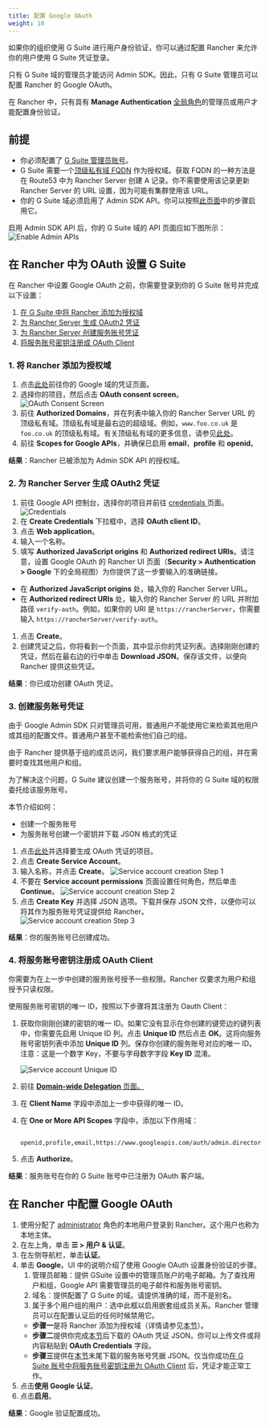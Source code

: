 ```yaml
---
title: 配置 Google OAuth
weight: 10
---
```


如果你的组织使用 G Suite 进行用户身份验证，你可以通过配置 Rancher 来允许你的用户使用 G Suite 凭证登录。

只有 G Suite 域的管理员才能访问 Admin SDK。因此，只有 G Suite 管理员可以配置 Rancher 的 Google OAuth。

在 Rancher 中，只有具有 **Manage Authentication** [全局角色]({{<baseurl>}}/rancher/v2.6/en/admin-settings/rbac/global-permissions/)的管理员或用户才能配置身份验证。

## 前提

- 你必须配置了 [G Suite 管理员账号](https://admin.google.com)。
- G Suite 需要一个[顶级私有域 FQDN](https://github.com/google/guava/wiki/InternetDomainNameExplained#public-suffixes-and-private-domains) 作为授权域。获取 FQDN 的一种方法是在 Route53 中为 Rancher Server 创建 A 记录。你不需要使用该记录更新 Rancher Server 的 URL 设置，因为可能有集群使用该 URL。
- 你的 G Suite 域必须启用了 Admin SDK API。你可以按照[此页面](https://support.google.com/a/answer/60757?hl=en)中的步骤启用它。

启用 Admin SDK API 后，你的 G Suite 域的 API 页面应如下图所示：
![Enable Admin APIs]({{<baseurl>}}/img/rancher/Google-Enable-APIs-Screen.png)

## 在 Rancher 中为 OAuth 设置 G Suite

在 Rancher 中设置 Google OAuth 之前，你需要登录到你的 G Suite 账号并完成以下设置：

1. [在 G Suite 中将 Rancher 添加为授权域](#1-adding-rancher-as-an-authorized-domain)
1. [为 Rancher Server 生成 OAuth2 凭证](#2-creating-oauth2-credentials-for-the-rancher-server)
1. [为 Rancher Server 创建服务账号凭证](#3-creating-service-account-credentials)
1. [将服务账号密钥注册成 OAuth Client](#4-register-the-service-account-key-as-an-oauth-client)

### 1. 将 Rancher 添加为授权域

1. 点击[此处](https://console.developers.google.com/apis/credentials)前往你的 Google 域的凭证页面。
1. 选择你的项目，然后点击 **OAuth consent screen**。
   ![OAuth Consent Screen]({{<baseurl>}}/img/rancher/Google-OAuth-consent-screen-tab.png)
1. 前往 **Authorized Domains**，并在列表中输入你的 Rancher Server URL 的顶级私有域。顶级私有域是最右边的超级域。例如，`www.foo.co.uk` 是 `foo.co.uk` 的顶级私有域。有关顶级私有域的更多信息，请参见[此处](https://github.com/google/guava/wiki/InternetDomainNameExplained#public-suffixes-and-private-domains)。
1. 前往 **Scopes for Google APIs**，并确保已启用 **email**，**profile** 和 **openid**。

**结果**：Rancher 已被添加为 Admin SDK API 的授权域。

### 2. 为 Rancher Server 生成 OAuth2 凭证

1. 前往 Google API 控制台，选择你的项目并前往 [credentials ](https://console.developers.google.com/apis/credentials)页面。
   ![Credentials]({{<baseurl>}}/img/rancher/Google-Credentials-tab.png)
1. 在 **Create Credentials** 下拉框中，选择 **OAuth client ID**。
1. 点击 **Web application**。
1. 输入一个名称。
1. 填写 **Authorized JavaScript origins** 和 **Authorized redirect URIs**。请注意，设置 Google OAuth 的 Rancher UI 页面（**Security > Authentication > Google** 下的全局视图）为你提供了这一步要输入的准确链接。
- 在 **Authorized JavaScript origins** 处，输入你的 Rancher Server URL。
- 在 **Authorized redirect URIs** 处，输入你的 Rancher Server 的 URL 并附加路径 `verify-auth`。例如，如果你的 URI 是 `https://rancherServer`，你需要输入 `https://rancherServer/verify-auth`。
1. 点击 **Create**。
1. 创建凭证之后，你将看到一个页面，其中显示你的凭证列表。选择刚刚创建的凭证，然后在最右边的行中单击 **Download JSON**。保存该文件，以便向 Rancher 提供这些凭证。

**结果**：你已成功创建 OAuth 凭证。

### 3. 创建服务账号凭证
由于 Google Admin SDK 只对管理员可用，普通用户不能使用它来检索其他用户或其组的配置文件。普通用户甚至不能检索他们自己的组。

由于 Rancher 提供基于组的成员访问，我们要求用户能够获得自己的组，并在需要时查找其他用户和组。

为了解决这个问题，G Suite 建议创建一个服务账号，并将你的 G Suite 域的权限委托给该服务账号。

本节介绍如何：

- 创建一个服务账号
- 为服务账号创建一个密钥并下载 JSON 格式的凭证

1. 点击[此处](https://console.developers.google.com/iam-admin/serviceaccounts)并选择要生成 OAuth 凭证的项目。
1. 点击 **Create Service Account**。
1. 输入名称，并点击 **Create**。
   ![Service account creation Step 1]({{<baseurl>}}/img/rancher/Google-svc-acc-step1.png)
1. 不要在 **Service account permissions** 页面设置任何角色，然后单击 **Continue**。
   ![Service account creation Step 2]({{<baseurl>}}/img/rancher/Google-svc-acc-step2.png)
1. 点击 **Create Key** 并选择 JSON 选项。下载并保存 JSON 文件，以便你可以将其作为服务账号凭证提供给 Rancher。
   ![Service account creation Step 3]({{<baseurl>}}/img/rancher/Google-svc-acc-step3-key-creation.png)

**结果**：你的服务账号已创建成功。

### 4. 将服务账号密钥注册成 OAuth Client

你需要为在上一步中创建的服务账号授予一些权限。Rancher 仅要求为用户和组授予只读权限。

使用服务账号密钥的唯一 ID，按照以下步骤将其注册为 Oauth Client：

1. 获取你刚刚创建的密钥的唯一 ID。如果它没有显示在你创建的键旁边的键列表中，你需要先启用 Unique ID 列。点击 **Unique ID** 然后点击 **OK**。这将向服务账号密钥列表中添加 **Unique ID** 列。保存你创建的服务账号对应的唯一 ID。注意：这是一个数字 Key，不要与字母数字字段 **Key ID** 混淆。

   ![Service account Unique ID]({{<baseurl>}}/img/rancher/Google-Select-UniqueID-column.png)
1. 前往 [**Domain-wide Delegation** 页面。](https://admin.google.com/ac/owl/domainwidedelegation)
1. 在 **Client Name** 字段中添加上一步中获得的唯一 ID。
1. 在 **One or More API Scopes** 字段中，添加以下作用域：
   ```
   	openid,profile,email,https://www.googleapis.com/auth/admin.directory.user.readonly,https://www.googleapis.com/auth/admin.directory.group.readonly
   ```
1. 点击 **Authorize**。

**结果**：服务账号在你的 G Suite 账号中已注册为 OAuth 客户端。

## 在 Rancher 中配置 Google OAuth

1. 使用分配了 [administrator]({{<baseurl>}}/rancher/v2.6/en/admin-settings/rbac/global-permissions) 角色的本地用户登录到 Rancher。这个用户也称为本地主体。
1. 在左上角，单击 **☰ > 用户 & 认证**。
1. 在左侧导航栏，单击**认证**。
1. 单击 **Google**。UI 中的说明介绍了使用 Google OAuth 设置身份验证的步骤。
   1. 管理员邮箱：提供 GSuite 设置中的管理员账户的电子邮箱。为了查找用户和组，Google API 需要管理员的电子邮件和服务账号密钥。
   1. 域名：提供配置了 G Suite 的域。请提供准确的域，而不是别名。
   1. 属于多个用户组的用户：选中此框以启用嵌套组成员关系。Rancher 管理员可以在配置认证后的任何时候禁用它。
   - **步骤一**是将 Rancher 添加为授权域（详情请参见[本节](#1-adding-rancher-as-an-authorized-domain)）。
   - **步骤二**提供你完成[本节](#2-creating-oauth2-credentials-for-the-rancher-server)后下载的 OAuth 凭证 JSON。你可以上传文件或将内容粘贴到 **OAuth Credentials** 字段。
   - **步骤三**提供在[本节](#3-creating-service-account-credentials)末尾下载的服务账号凭据 JSON。仅当你成功[在 G Suite 账号中将服务账号密钥注册为 OAuth Client](#4-register-the-service-account-key-as-an-oauth-client) 后，凭证才能正常工作。
1. 点击**使用 Google 认证**。
1. 点击**启用**。

**结果**：Google 验证配置成功。
